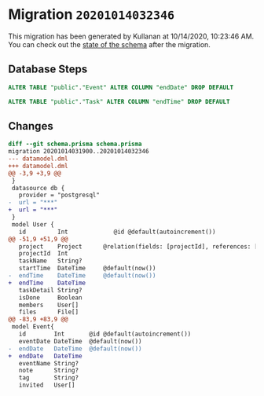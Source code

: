 # Migration `20201014032346`

This migration has been generated by Kullanan at 10/14/2020, 10:23:46 AM.
You can check out the [state of the schema](./schema.prisma) after the migration.

## Database Steps

```sql
ALTER TABLE "public"."Event" ALTER COLUMN "endDate" DROP DEFAULT

ALTER TABLE "public"."Task" ALTER COLUMN "endTime" DROP DEFAULT
```

## Changes

```diff
diff --git schema.prisma schema.prisma
migration 20201014031900..20201014032346
--- datamodel.dml
+++ datamodel.dml
@@ -3,9 +3,9 @@
 }
 datasource db {
   provider = "postgresql"
-  url = "***"
+  url = "***"
 }
 model User {
   id         Int             @id @default(autoincrement())
@@ -51,9 +51,9 @@
   project    Project      @relation(fields: [projectId], references: [id])
   projectId  Int
   taskName   String?
   startTime  DateTime     @default(now())
-  endTime    DateTime     @default(now())
+  endTime    DateTime
   taskDetail String?
   isDone     Boolean
   members    User[]
   files      File[]
@@ -83,9 +83,9 @@
 model Event{
   id        Int       @id @default(autoincrement())
   eventDate DateTime  @default(now())
-  endDate   DateTime  @default(now())
+  endDate   DateTime
   eventName String?
   note      String?
   tag       String?
   invited   User[]
```


